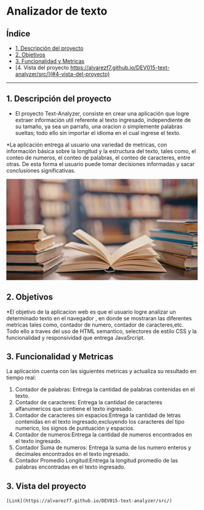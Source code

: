 # Analizador de texto

## Índice

* [1. Descripción del proyecto](#1-descripción-del-proyecto)
* [2. Objetivos](#2-objetivos)
* [3. Funcionalidad y Metricas](#4-funcionalidad-y-metricas)
* [4. Vista del proyecto  https://alvarezf7.github.io/DEV015-text-analyzer/src/](#4-vista-del-proyecto)


***

## 1. Descripción del proyecto

* El proyecto Text-Analyzer, consiste en crear una aplicación que logre extraer información util
  referente al texto ingresado, independiente de su tamaño, ya sea un parrafo, una oracion o simplemente
  palabras sueltas; todo ello sin importar el idioma en el cual ingrese el texto.
  
*La aplicación entrega al usuario una variedad de metricas, con información básica sobre la longitud
 y la estructura del texto, tales como, el conteo de numeros, el conteo de palabras, el conteo de caracteres,
 entre otras. De esta forma el usuario puede tomar decisiones informadas y sacar conclusiones significativas.
    
 ![](https://github.com/AlvarezF7/prueba_git/blob/main/opcion%202.jpg)


## 2. Objetivos
*El objetivo de la aplicacion web es que el usuario logre analizar un determinado texto en el navegador , 
 en donde se mostraran las diferentes metricas tales como, contador de numero, contador de caracteres,etc.
 Todo ello a traves del uso de HTML semantico, selectores de estilo CSS y la funcionalidad y responsividad que entrega JavaSrcript. 



## 3. Funcionalidad y Metricas

La aplicación cuenta con las siguientes metricas y actualiza su resultado en tiempo real:

1. Contador de palabras: Entrega la cantidad de palabras contenidas en el texto.
2. Contador de caracteres: Entrega la cantidad de caracteres alfanumericos que contiene el texto ingresado.
3. Contador de caracteres sin espacios:Entrega la cantidad de letras contenidas en el texto ingresado,excluyendo
                                       los caracteres del tipo numerico, los signos de puntuación y espacios.
5. Contador de numeros:Entrega la cantidad de numeros encontrados en el texto ingresado.
6. Contador Suma de numeros: Entrega la suma de los numero enteros y decimales encontrados en el texto ingresado.
7. Contador Promedio Longitud:Entrega la longitud promedio de las palabras encontradas en el texto ingresado.

## 3. Vista del proyecto
    [Link](https://alvarezf7.github.io/DEV015-text-analyzer/src/)
